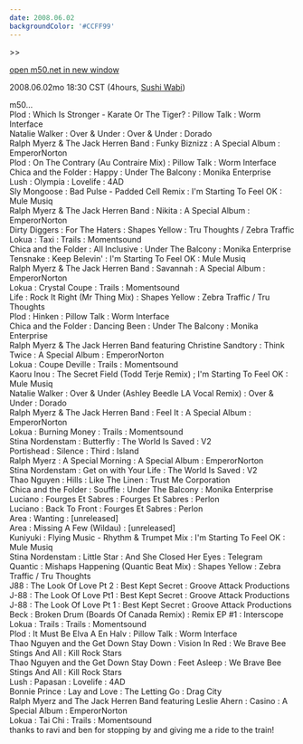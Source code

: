 ```yaml
---
date: 2008.06.02
backgroundColor: '#CCFF99'
---
```


\>>

[open m50.net in new window  
](http://m50.net/)

2008.06.02mo 18:30 CST (4hours, [Sushi Wabi](http://www.sushiwabi.com/))

m50...  
Plod : Which Is Stronger - Karate Or The Tiger? : Pillow Talk : Worm Interface  
Natalie Walker : Over & Under : Over & Under : Dorado  
Ralph Myerz & The Jack Herren Band : Funky Biznizz : A Special Album : EmperorNorton  
Plod : On The Contrary (Au Contraire Mix) : Pillow Talk : Worm Interface  
Chica and the Folder : Happy : Under The Balcony : Monika Enterprise  
Lush : Olympia : Lovelife : 4AD  
Sly Mongoose : Bad Pulse - Padded Cell Remix : I'm Starting To Feel OK : Mule Musiq  
Ralph Myerz & The Jack Herren Band : Nikita : A Special Album : EmperorNorton  
Dirty Diggers : For The Haters : Shapes Yellow : Tru Thoughts / Zebra Traffic  
Lokua : Taxi : Trails : Momentsound  
Chica and the Folder : All Inclusive : Under The Balcony : Monika Enterprise  
Tensnake : Keep Belevin' : I'm Starting To Feel OK : Mule Musiq  
Ralph Myerz & The Jack Herren Band : Savannah : A Special Album : EmperorNorton  
Lokua : Crystal Coupe : Trails : Momentsound  
Life : Rock It Right (Mr Thing Mix) : Shapes Yellow : Zebra Traffic / Tru Thoughts  
Plod : Hinken : Pillow Talk : Worm Interface  
Chica and the Folder : Dancing Been : Under The Balcony : Monika Enterprise  
Ralph Myerz & The Jack Herren Band featuring Christine Sandtory : Think Twice : A Special Album : EmperorNorton  
Lokua : Coupe Deville : Trails : Momentsound  
Kaoru Inou : The Secret Field (Todd Terje Remix) ; I'm Starting To Feel OK : Mule Musiq  
Natalie Walker : Over & Under (Ashley Beedle LA Vocal Remix) : Over & Under : Dorado  
Ralph Myerz & The Jack Herren Band : Feel It : A Special Album : EmperorNorton  
Lokua : Burning Money : Trails : Momentsound  
Stina Nordenstam : Butterfly : The World Is Saved : V2  
Portishead : Silence : Third : Island  
Ralph Myerz : A Special Morning : A Special Album : EmperorNorton  
Stina Nordenstam : Get on with Your Life : The World Is Saved : V2  
Thao Nguyen : Hills : Like The Linen : Trust Me Corporation  
Chica and the Folder : Souffle : Under The Balcony : Monika Enterprise  
Luciano : Fourges Et Sabres : Fourges Et Sabres : Perlon  
Luciano : Back To Front : Fourges Et Sabres : Perlon  
Area : Wanting : \[unreleased\]  
Area : Missing A Few (Wildau) : \[unreleased\]  
Kuniyuki : Flying Music - Rhythm & Trumpet Mix : I'm Starting To Feel OK : Mule Musiq  
Stina Nordenstam : Little Star : And She Closed Her Eyes : Telegram  
Quantic : Mishaps Happening (Quantic Beat Mix) : Shapes Yellow : Zebra Traffic / Tru Thoughts  
J88 : The Look Of Love Pt 2 : Best Kept Secret : Groove Attack Productions  
J-88 : The Look Of Love Pt1 : Best Kept Secret : Groove Attack Productions  
J-88 : The Look Of Love Pt 1 : Best Kept Secret : Groove Attack Productions  
Beck : Broken Drum (Boards Of Canada Remix) : Remix EP #1 : Interscope  
Lokua : Trails : Trails : Momentsound  
Plod : It Must Be Elva A En Halv : Pillow Talk : Worm Interface  
Thao Nguyen and the Get Down Stay Down : Vision In Red : We Brave Bee Stings And All : Kill Rock Stars  
Thao Nguyen and the Get Down Stay Down : Feet Asleep : We Brave Bee Stings And All : Kill Rock Stars  
Lush : Papasan : Lovelife : 4AD  
Bonnie Prince : Lay and Love : The Letting Go : Drag City  
Ralph Myerz and The Jack Herren Band featuring Leslie Ahern : Casino : A Special Album : EmperorNorton  
Lokua : Tai Chi : Trails : Momentsound  
thanks to ravi and ben for stopping by and giving me a ride to the train!